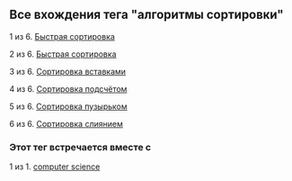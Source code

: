 ## Все вхождения тега "алгоритмы сортировки"


1 из 6. [Быстрая сортировка](./2021-04-18_computer_science_merge_sort.md)

2 из 6. [Быстрая сортировка](./2021-04-18_computer_science_quick_sort.md)

3 из 6. [Сортировка вставками](./2020-12-20_computer_science_insertion_sort.md)

4 из 6. [Сортировка подсчётом](./2020-12-20_computer_science_counting_sort.md)

5 из 6. [Сортировка пузырьком](./2020-12-20_computer_science_bubble_sort.md)

6 из 6. [Сортировка слиянием](./2020-12-20_computer_science_selection_sort.md)



### Этот тег встречается вместе с


1 из 1. [computer science](./meta_computer_science.md)


